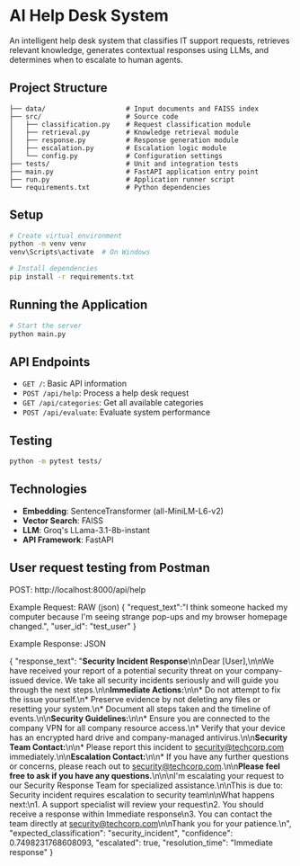 # AI Help Desk System

An intelligent help desk system that classifies IT support requests, retrieves relevant knowledge, generates contextual responses using LLMs, and determines when to escalate to human agents.

## Project Structure

```
├── data/                    # Input documents and FAISS index
├── src/                     # Source code
│   ├── classification.py    # Request classification module
│   ├── retrieval.py         # Knowledge retrieval module
│   ├── response.py          # Response generation module
│   ├── escalation.py        # Escalation logic module
│   └── config.py            # Configuration settings
├── tests/                   # Unit and integration tests
├── main.py                  # FastAPI application entry point
├── run.py                   # Application runner script
└── requirements.txt         # Python dependencies
```
## Setup

```bash
# Create virtual environment
python -m venv venv
venv\Scripts\activate  # On Windows

# Install dependencies
pip install -r requirements.txt
```

## Running the Application

```bash
# Start the server
python main.py

```

## API Endpoints

- `GET /`: Basic API information
- `POST /api/help`: Process a help desk request
- `GET /api/categories`: Get all available categories
- `POST /api/evaluate`: Evaluate system performance

## Testing

```bash
python -m pytest tests/
```
## Technologies

- **Embedding**: SentenceTransformer (all-MiniLM-L6-v2)
- **Vector Search**: FAISS
- **LLM**: Groq's LLama-3.1-8b-instant
- **API Framework**: FastAPI

User request testing from Postman
----------------------------------
POST: http://localhost:8000/api/help

Example Request: RAW (json)
{
  "request_text":"I think someone hacked my computer because I'm seeing strange pop-ups and my browser homepage changed.",
  "user_id": "test_user"
}

Example Response: JSON

{
    "response_text": "**Security Incident Response**\n\nDear [User],\n\nWe have received your report of a potential security threat on your company-issued device. We take all security incidents seriously and will guide you through the next steps.\n\n**Immediate Actions:**\n\n* Do not attempt to fix the issue yourself.\n* Preserve evidence by not deleting any files or resetting your system.\n* Document all steps taken and the timeline of events.\n\n**Security Guidelines:**\n\n* Ensure you are connected to the company VPN for all company resource access.\n* Verify that your device has an encrypted hard drive and company-managed antivirus.\n\n**Security Team Contact:**\n\n* Please report this incident to security@techcorp.com immediately.\n\n**Escalation Contact:**\n\n* If you have any further questions or concerns, please reach out to security@techcorp.com.\n\n**Please feel free to ask if you have any questions.**\n\n\nI'm escalating your request to our Security Response Team for specialized assistance.\n\nThis is due to: Security incident requires escalation to security team\n\nWhat happens next:\n1. A support specialist will review your request\n2. You should receive a response within Immediate response\n3. You can contact the team directly at security@techcorp.com\n\nThank you for your patience.\n",
    "expected_classification": "security_incident",
    "confidence": 0.7498231768608093,
    "escalated": true,
    "resolution_time": "Immediate response"
}